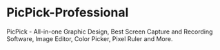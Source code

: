 # PicPick-Professional
PicPick - All-in-one Graphic Design, Best Screen Capture and Recording Software, Image Editor, Color Picker, Pixel Ruler and More.
